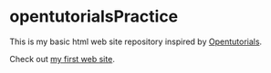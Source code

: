 # opentutorialsPractice

This is my basic html web site repository inspired by [Opentutorials](https://opentutorials.org/course/1).

Check out [my first web site](https://harryghgim.github.io/opentutorialsPractice/).
